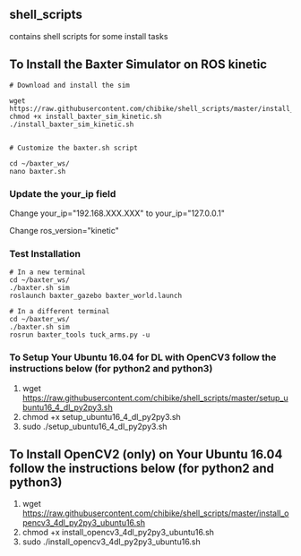 ## shell_scripts
contains shell scripts for some install tasks

## To Install the Baxter Simulator on ROS kinetic

```
# Download and install the sim

wget https://raw.githubusercontent.com/chibike/shell_scripts/master/install_baxter_sim_kinetic.sh
chmod +x install_baxter_sim_kinetic.sh
./install_baxter_sim_kinetic.sh


# Customize the baxter.sh script

cd ~/baxter_ws/
nano baxter.sh
```

### Update the your_ip field

Change your_ip="192.168.XXX.XXX" to your_ip="127.0.0.1"

Change ros_version="kinetic"

### Test Installation

```
# In a new terminal
cd ~/baxter_ws/
./baxter.sh sim
roslaunch baxter_gazebo baxter_world.launch

# In a different terminal
cd ~/baxter_ws/
./baxter.sh sim
rosrun baxter_tools tuck_arms.py -u
```

### To Setup Your Ubuntu 16.04 for DL with OpenCV3 follow the instructions below (for python2 and python3)
1. wget https://raw.githubusercontent.com/chibike/shell_scripts/master/setup_ubuntu16_4_dl_py2py3.sh
2. chmod +x setup_ubuntu16_4_dl_py2py3.sh
3. sudo ./setup_ubuntu16_4_dl_py2py3.sh

## To Install OpenCV2 (only) on Your Ubuntu 16.04 follow the instructions below (for python2 and python3)
1. wget https://raw.githubusercontent.com/chibike/shell_scripts/master/install_opencv3_4dl_py2py3_ubuntu16.sh
2. chmod +x install_opencv3_4dl_py2py3_ubuntu16.sh
3. sudo ./install_opencv3_4dl_py2py3_ubuntu16.sh
